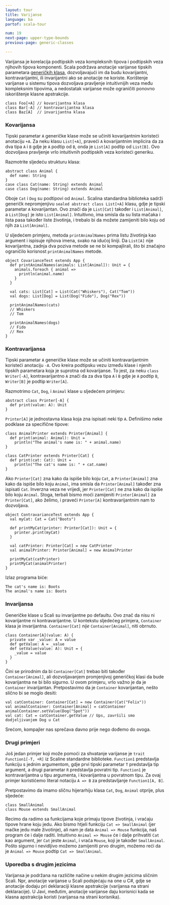 ```yaml
---
layout: tour
title: Varijanse
language: ba
partof: scala-tour

num: 19
next-page: upper-type-bounds
previous-page: generic-classes

---
```


Varijansa je korelacija podtipskih veza kompleksnih tipova i podtipskih veza njihovih tipova komponenti. 
Scala podržava anotacije varijanse tipskih parametara [generičkih klasa](generic-classes.html), dozvoljavajući im da budu kovarijantni, kontravarijantni, ili invarijantni ako se anotacije ne koriste. 
Korištenje varijanse u sistemu tipova dozvoljava pravljenje intuitivnijih veza među kompleksnim tipovima, a nedostatak varijanse može ograničiti ponovno iskorištenje klasne apstrakcije.

```tut
class Foo[+A] // kovarijantna klasa
class Bar[-A] // kontravarijantna klasa
class Baz[A]  // invarijantna klasa
```

### Kovarijansa

Tipski parametar `A` generičke klase može se učiniti kovarijantnim koristeći anotaciju `+A`. 
Za neku klasu `List[+A]`, praveći `A` kovarijantnim implicira da za dva tipa `A` i `B` gdje je `A` podtip od `B`, onda je `List[A]` podtip od `List[B]`. 
Ovo dozvoljava pravljenje vrlo intuitivnih podtipskih veza koristeći generiku.

Razmotrite sljedeću strukturu klasa:

```tut
abstract class Animal {
  def name: String
}
case class Cat(name: String) extends Animal
case class Dog(name: String) extends Animal
```

Oboje `Cat` i `Dog` su podtipovi od `Animal`. 
Scalina standardna biblioteka sadrži generičk nepromjenjivu `sealed abstract class List[+A]` klasu, gdje je tipski parametar `A` kovarijantan.
Ovo znači da je `List[Cat]` također i `List[Animal]`, a `List[Dog]` je isto `List[Animal]`. 
Intuitivno, ima smisla da su lista mačaka i lista pasa također liste životinja, i trebalo bi da možete zamijeniti bilo koju od njih za `List[Animal]`.

U sljedećem primjeru, metoda `printAnimalNames` prima listu životinja kao argument i ispisuje njihova imena, svako na idućoj liniji. 
Da `List[A]` nije kovarijantna, zadnja dva poziva metode se ne bi kompajlirali, što bi značajno ograničilo korisnost `printAnimalNames` metode.

```tut
object CovarianceTest extends App {
  def printAnimalNames(animals: List[Animal]): Unit = {
    animals.foreach { animal =>
      println(animal.name)
    }
  }

  val cats: List[Cat] = List(Cat("Whiskers"), Cat("Tom"))
  val dogs: List[Dog] = List(Dog("Fido"), Dog("Rex"))

  printAnimalNames(cats)
  // Whiskers
  // Tom

  printAnimalNames(dogs)
  // Fido
  // Rex
}
```

### Kontravarijansa

Tipski parametar `A` generičke klase može se učiniti kontravarijantnim koristeći anotaciju `-A`. 
Ovo kreira podtipsku vezu između klase i njenih tipskih parametara koja je suprotna od kovarijanse.
To jest, za neku `class Writer[-A]`, kontravarijantno `A` znači da za dva tipa `A` i `B` gdje je `A` podtip `B`, `Writer[B]` je podtip `Writer[A]`.

Razmotrimo `Cat`, `Dog`, i `Animal` klase u sljedećem primjeru:

```tut
abstract class Printer[-A] {
  def print(value: A): Unit
}
```

`Printer[A]` je jednostavna klasa koja zna ispisati neki tip `A`. Definišimo neke podklase za specifične tipove:

```tut
class AnimalPrinter extends Printer[Animal] {
  def print(animal: Animal): Unit =
    println("The animal's name is: " + animal.name)
}

class CatPrinter extends Printer[Cat] {
  def print(cat: Cat): Unit =
    println("The cat's name is: " + cat.name)
}
```

Ako `Printer[Cat]` zna kako da ispiše bilo koju `Cat`, a `Printer[Animal]` zna kako da ispiše bilo koju `Animal`, 
ima smisla da `Printer[Animal]` također zna ispisati `Cat`. 
Inverzna veza ne vrijedi, jer `Printer[Cat]` ne zna kako da ispiše bilo koju `Animal`. 
Stoga, terbali bismo moći zamijeniti `Printer[Animal]` za `Printer[Cat]`, ako želimo, i praveći `Printer[A]` kontravarijantnim nam to dozvoljava.


```tut
object ContravarianceTest extends App {
  val myCat: Cat = Cat("Boots")

  def printMyCat(printer: Printer[Cat]): Unit = {
    printer.print(myCat)
  }

  val catPrinter: Printer[Cat] = new CatPrinter
  val animalPrinter: Printer[Animal] = new AnimalPrinter

  printMyCat(catPrinter)
  printMyCat(animalPrinter)
}
```

Izlaz programa biće:

```
The cat's name is: Boots
The animal's name is: Boots
```

### Invarijansa

Generičke klase u Scali su invarijantne po defaultu. 
Ovo znač da nisu ni kovarijantne ni kontravarijantne. 
U kontekstu sljedećeg primjera, `Container` klasa je invarijantna. 
`Container[Cat]` _nije_ `Container[Animal]`, niti obrnuto.

```tut
class Container[A](value: A) {
  private var _value: A = value
  def getValue: A = _value
  def setValue(value: A): Unit = {
    _value = value
  }
}
```

Čini se prirodnim da bi `Container[Cat]` trebao biti također `Container[Animal]`, ali dozvoljavanjem promjenjivoj generičkoj klasi da bude kovarijantna ne bi bilo sigurno. 
U ovom primjeru, vrlo važno je da je `Container` invarijantan. 
Pretpostavimo da je `Container` kovarijantan, nešto slično bi se moglo desiti:

```
val catContainer: Container[Cat] = new Container(Cat("Felix"))
val animalContainer: Container[Animal] = catContainer
animalContainer.setValue(Dog("Spot"))
val cat: Cat = catContainer.getValue // Ups, završili smo dodjeljivanjem Dog u Cat
```

Srećom, kompajler nas sprečava davno prije nego dođemo do ovoga.

### Drugi primjeri

Još jedan primjer koji može pomoći za shvatanje varijanse je `trait Function1[-T, +R]` iz Scaline standardne biblioteke. 
`Function1` predstavlja funkciju s jednim argumentom, gdje prvi tipski parametar `T` predstavlja tip argument, 
a drugi parametar `R` predstavlja povratni tip. 
`Function1` je kontravarijantna u tipu argumenta, i kovarijantna u povratnom tipu.
Za ovaj primjer koristićemo literal notaciju `A => B` za predstavljanje `Function1[A, B]`.

Pretpostavimo da imamo sličnu hijerarhiju klasa `Cat`, `Dog`, `Animal` otprije, plus sljedeće:

```tut
class SmallAnimal
class Mouse extends SmallAnimal
```

Recimo da radimo sa funkcijama koje primaju tipove životinja, i vraćaju tipove hrane koju jedu.
Ako bismo htjeli funkciju `Cat => SmallAnimal` (jer mačke jedu male životinje), ali nam je data `Animal => Mouse` funkcija, 
naš program će i dalje raditi. 
Intuitivno `Animal => Mouse` će i dalje prihvatiti `Cat` kao argument, jer `Cat` jeste `Animal`, i vraća `Mouse`, koji je također `SmallAnimal`. 
Pošto sigurno i nevidljivo možemo zamijeniti prvo drugim, možemo reći da je `Animal => Mouse` podtip `Cat => SmallAnimal`.

### Uporedba s drugim jezicima

Varijansa je podržana na različite načine u nekim drugim jezicima sličnim Scali.
Npr, anotacije varijanse u Scali podsjećaju na one u C#, gdje se anotacije dodaju pri deklaraciji klasne apstrakcije (varijansa na strani deklaracije). 
U Javi, međutim, anotacije varijanse daju korisnici kada se klasna apstrakcija koristi (varijansa na strani korisnika).
